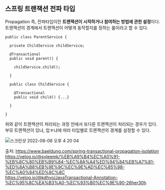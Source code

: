 ## 스프링 트랜잭션 전파 타입

Propagation 즉, 전파타입이란 **트랜잭션이 시작하거나 참여하는 방법에 관한 설정**이다. 트랜잭션의 경계에서 트랜잭션이 어떻게 동작할지를 정하는 룰이라고 할 수 있다. 

```
public class ParentService {

  private ChildService childService;
  
  @Transactional
  public void parent() {
  
    childService.child();
    
  }
  
  public class ChildService {
  
    @Transactional
    public void child() {...}
    
  }

}

```

위와 같이 트랜잭션이 처리되는 과정 안에서 또다른 트랜잭션이 처리되는 경우가 있다. 
부모 트랜잭션이 있냐, 업ㅎ냐에 따라 타입별로 트랜잭션의 경계를 설정할 수 있다. 

![스크린샷 2022-08-08 오후 4 20 04](https://user-images.githubusercontent.com/45115557/183362040-bf38a14e-e778-41e5-9b59-3673baa6f52d.png)





출처:
https://www.baeldung.com/spring-transactional-propagation-isolation   
https://velog.io/@syleemk/%EB%A9%B4%EC%A0%91-%EB%8C%80%EB%B9%84-%EC%8A%A4%ED%94%84%EB%A7%81-%ED%8A%B8%EB%9E%9C%EC%9E%AD%EC%85%98-%EC%A0%84%ED%8C%8C   
https://velog.io/@kdhyo/JavaTransactional-Annotation-%EC%95%8C%EA%B3%A0-%EC%93%B0%EC%9E%90-26her30h
